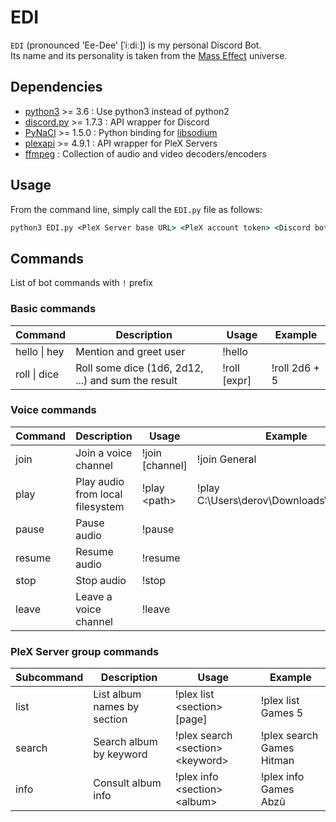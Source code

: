 # EDI

`EDI` (pronounced 'Ee-Dee' [ˈiːdiː]) is my personal Discord Bot.  
Its name and its personality is taken from the [Mass Effect](https://masseffect.fandom.com/wiki/EDI) universe.

## Dependencies

- [python3](https://www.python.org/) >= 3.6 : Use python3 instead of python2
- [discord.py](https://discordpy.readthedocs.io/en/stable) >= 1.7.3 : API wrapper for Discord
- [PyNaCl](https://pypi.org/project/PyNaCl/) >= 1.5.0 : Python binding for [libsodium](https://github.com/jedisct1/libsodium)
- [plexapi](https://pypi.org/project/PlexAPI/) >= 4.9.1 : API wrapper for PleX Servers
- [ffmpeg](https://www.ffmpeg.org/) : Collection of audio and video decoders/encoders

## Usage

From the command line, simply call the `EDI.py` file as follows:

```cmd
python3 EDI.py <PleX Server base URL> <PleX account token> <Discord bot token>
```

## Commands

List of bot commands with `!` prefix

### Basic commands

| Command          | Description                                        | Usage        | Example       |
| ---------------- | -------------------------------------------------- | ------------ | ------------- |
| hello &#124; hey | Mention and greet user                             | !hello       |               |
| roll &#124; dice | Roll some dice (1d6, 2d12, ...) and sum the result | !roll [expr] | !roll 2d6 + 5 |

### Voice commands

| Command | Description                      | Usage           | Example                                  |
| ------- | -------------------------------- | --------------- | ---------------------------------------- |
| join    | Join a voice channel             | !join [channel] | !join General                            |
| play    | Play audio from local filesystem | !play \<path\>  | !play C:\Users\derov\Downloads\input.mp3 |
| pause   | Pause audio                      | !pause          |                                          |
| resume  | Resume audio                     | !resume         |                                          |
| stop    | Stop audio                       | !stop           |                                          |
| leave   | Leave a voice channel            | !leave          |                                          |

### PleX Server group commands

| Subcommand | Description                 | Usage                                | Example                   |
| ---------- | --------------------------- | ------------------------------------ | ------------------------- |
| list       | List album names by section | !plex list \<section\> [page]        | !plex list Games 5        |
| search     | Search album by keyword     | !plex search \<section\> \<keyword\> | !plex search Games Hitman |
| info       | Consult album info          | !plex info \<section\> \<album\>     | !plex info Games Abzû     |

